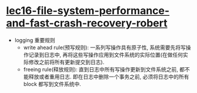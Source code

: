 # [lec16-file-system-performance-and-fast-crash-recovery-robert](https://github.com/huihongxiao/MIT6.S081/tree/master/lec16-file-system-performance-and-fast-crash-recovery-robert)

* logging 重要规则
  * write ahead rule(预写规则): 一系列写操作具有原子性, 系统需要先将写操作记录到日志中, 再将这些写操作应用到文件系统的实际位置(在做任何实际修改之前将所有更新提交到日志).
  * freeing rule(释放规则): 直到日志中所有写操作更新到文件系统之前, 都不能释放或者重用日志. 即在日志中删除一个事务之前, 必须将日志中的所有 block 都写到文件系统中.
    